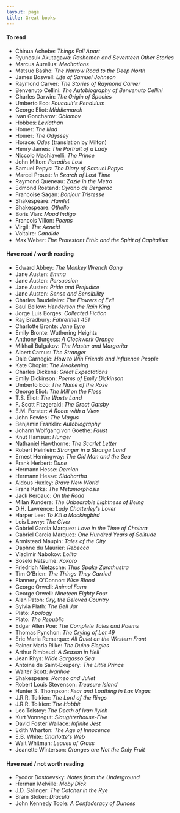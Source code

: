 ```yaml
---
layout: page
title: Great books
---
```


#### To read

* Chinua Achebe: _Things Fall Apart_
* Ryunosuk Akutagawa: _Rashomon and Seventeen Other Stories_
* Marcus Aurelius: _Meditations_
* Matsuo Basho: _The Narrow Road to the Deep North_
* James Boswell: _Life of Samuel Johnson_
* Raymond Carver: _The Stories of Raymond Carver_
* Benvenuto Cellini: _The Autobiography of Benvenuto Cellini_
* Charles Darwin: _The Origin of Species_
* Umberto Eco: _Foucault's Pendulum_
* George Eliot: _Middlemarch_
* Ivan Goncharov: _Oblomov_
* Hobbes: _Leviathan_
* Homer: _The Iliad_
* Homer: _The Odyssey_
* Horace: _Odes_ (translation by Milton)
* Henry James: _The Portrait of a Lady_
* Niccolo Machiavelli: _The Prince_
* John Milton: _Paradise Lost_
* Samuel Pepys: _The Diary of Samuel Pepys_
* Marcel Proust: _In Search of Lost Time_
* Raymond Queneau: _Zazie in the Metro_
* Edmond Rostand: _Cyrano de Bergerac_
* Francoise Sagan: _Bonjour Tristesse_
* Shakespeare: _Hamlet_
* Shakespeare: _Othello_
* Boris Vian: _Mood Indigo_
* Francois Villon: _Poems_
* Virgil: _The Aeneid_
* Voltaire: _Candide_
* Max Weber: _The Protestant Ethic and the Spirit of Capitalism_

#### Have read / worth reading

* Edward Abbey: _The Monkey Wrench Gang_
* Jane Austen: _Emma_
* Jane Austen: _Persuasion_
* Jane Austen: _Pride and Prejudice_
* Jane Austen: _Sense and Sensibility_
* Charles Baudelaire: _The Flowers of Evil_
* Saul Bellow: _Henderson the Rain King_
* Jorge Luis Borges: _Collected Fiction_
* Ray Bradbury: _Fahrenheit 451_
* Charlotte Bronte: _Jane Eyre_
* Emily Bronte: Wuthering Heights
* Anthony Burgess: _A Clockwork Orange_
* Mikhail Bulgakov: _The Master and Margarita_
* Albert Camus: _The Stranger_
* Dale Carnegie: _How to Win Friends and Influence People_
* Kate Chopin: _The Awakening_
* Charles Dickens: _Great Expectations_
* Emily Dickinson: _Poems of Emily Dickinson_
* Umberto Eco: _The Name of the Rose_
* George Eliot: _The Mill on the Floss_
* T.S. Eliot: _The Waste Land_
* F. Scott Fitzgerald: _The Great Gatsby_
* E.M. Forster: _A Room with a View_
* John Fowles: _The Magus_
* Benjamin Franklin: _Autobiography_
* Johann Wolfgang von Goethe: _Faust_
* Knut Hamsun: _Hunger_
* Nathaniel Hawthorne: _The Scarlet Letter_
* Robert Heinlein: _Stranger in a Strange Land_
* Ernest Hemingway: _The Old Man and the Sea_
* Frank Herbert: _Dune_
* Hermann Hesse: _Demian_
* Hermann Hesse: _Siddhartha_
* Aldous Huxley: _Brave New World_
* Franz Kafka: _The Metamorphosis_
* Jack Keroauc: _On the Road_
* Milan Kundera: _The Unbearable Lightness of Being_
* D.H. Lawrence: _Lady Chatterley's Lover_
* Harper Lee: _To Kill a Mockingbird_
* Lois Lowry: _The Giver_
* Gabriel Garcia Marquez: _Love in the Time of Cholera_
* Gabriel Garcia Marquez: _One Hundred Years of Solitude_
* Armistead Maupin: _Tales of the City_
* Daphne du Maurier: _Rebecca_
* Vladimir Nabokov: _Lolita_
* Soseki Natsume: _Kokoro_
* Friedrich Nietzsche: _Thus Spake Zarathustra_
* Tim O'Brien: _The Things They Carried_
* Flannery O'Connor: _Wise Blood_
* George Orwell: _Animal Farm_
* George Orwell: _Nineteen Eighty Four_
* Alan Paton: _Cry, the Beloved Country_
* Sylvia Plath: _The Bell Jar_
* Plato: _Apology_
* Plato: _The Republic_
* Edgar Allen Poe: _The Complete Tales and Poems_
* Thomas Pynchon: _The Crying of Lot 49_
* Eric Maria Remarque: _All Quiet on the Western Front_
* Rainer Maria Rilke: _The Duino Elegies_
* Arthur Rimbaud: _A Season in Hell_
* Jean Rhys: _Wide Sargasso Sea_
* Antoine de Saint-Exupery: _The Little Prince_
* Walter Scott: _Ivanhoe_
* Shakespeare: _Romeo and Juliet_
* Robert Louis Stevenson: _Treasure Island_
* Hunter S. Thompson: _Fear and Loathing in Las Vegas_
* J.R.R. Tolkien: _The Lord of the Rings_
* J.R.R. Tolkien: _The Hobbit_
* Leo Tolstoy: _The Death of Ivan Ilyich_
* Kurt Vonnegut: _Slaughterhouse-Five_
* David Foster Wallace: _Infinite Jest_
* Edith Wharton: _The Age of Innocence_
* E.B. White: _Charlotte's Web_
* Walt Whitman: _Leaves of Grass_
* Jeanette Winterson: _Oranges are Not the Only Fruit_

#### Have read / not worth reading

* Fyodor Dostoevsky: _Notes from the Underground_
* Herman Melville: _Moby Dick_
* J.D. Salinger: _The Catcher in the Rye_
* Bram Stoker: _Dracula_
* John Kennedy Toole: _A Confederacy of Dunces_